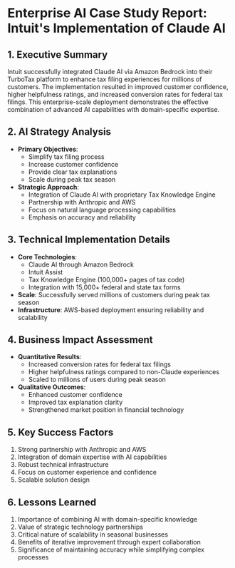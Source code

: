 # Enterprise AI Case Study Report: Intuit's Implementation of Claude AI

## 1. Executive Summary
Intuit successfully integrated Claude AI via Amazon Bedrock into their TurboTax platform to enhance tax filing experiences for millions of customers. The implementation resulted in improved customer confidence, higher helpfulness ratings, and increased conversion rates for federal tax filings. This enterprise-scale deployment demonstrates the effective combination of advanced AI capabilities with domain-specific expertise.

## 2. AI Strategy Analysis
- **Primary Objectives**:
  - Simplify tax filing process
  - Increase customer confidence
  - Provide clear tax explanations
  - Scale during peak tax season
- **Strategic Approach**:
  - Integration of Claude AI with proprietary Tax Knowledge Engine
  - Partnership with Anthropic and AWS
  - Focus on natural language processing capabilities
  - Emphasis on accuracy and reliability

## 3. Technical Implementation Details
- **Core Technologies**:
  - Claude AI through Amazon Bedrock
  - Intuit Assist
  - Tax Knowledge Engine (100,000+ pages of tax code)
  - Integration with 15,000+ federal and state tax forms
- **Scale**: Successfully served millions of customers during peak tax season
- **Infrastructure**: AWS-based deployment ensuring reliability and scalability

## 4. Business Impact Assessment
- **Quantitative Results**:
  - Increased conversion rates for federal tax filings
  - Higher helpfulness ratings compared to non-Claude experiences
  - Scaled to millions of users during peak season
- **Qualitative Outcomes**:
  - Enhanced customer confidence
  - Improved tax explanation clarity
  - Strengthened market position in financial technology

## 5. Key Success Factors
1. Strong partnership with Anthropic and AWS
2. Integration of domain expertise with AI capabilities
3. Robust technical infrastructure
4. Focus on customer experience and confidence
5. Scalable solution design

## 6. Lessons Learned
1. Importance of combining AI with domain-specific knowledge
2. Value of strategic technology partnerships
3. Critical nature of scalability in seasonal businesses
4. Benefits of iterative improvement through expert collaboration
5. Significance of maintaining accuracy while simplifying complex processes